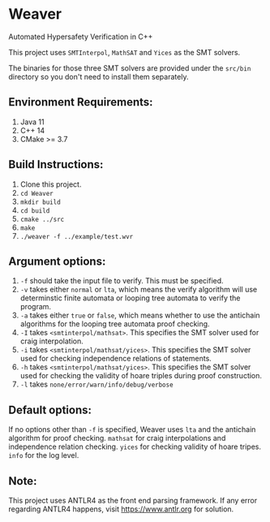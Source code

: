 # Weaver
Automated Hypersafety Verification in C++

This project uses `SMTInterpol`, `MathSAT` and `Yices` as the SMT solvers.

The binaries for those three SMT solvers are provided under the `src/bin` directory so you don't need to install them separately. 

## Environment Requirements:
1. Java 11
2. C++ 14
3. CMake >= 3.7

## Build Instructions:
1. Clone this project.
2. `cd Weaver`
3. `mkdir build`
4. `cd build`
5. `cmake ../src`
6. `make`
7. `./weaver -f ../example/test.wvr`

## Argument options:
1. `-f` should take the input file to verify. This must be specified.
2. `-v` takes either `normal` or `lta`, which means the verify algorithm will use determinstic finite automata or looping tree automata to verify the program.
3. `-a` takes either `true` or `false`, which means whether to use the antichain algorithms for the looping tree automata proof checking.
4. `-I` takes `<smtinterpol/mathsat>`. This specifies the SMT solver used for craig interpolation.
5. `-i` takes `<smtinterpol/mathsat/yices>`. This specifies the SMT solver used for checking independence relations of statements.
6. `-h` takes `<smtinterpol/mathsat/yices>`. This specifies the SMT solver used for checking the validity of hoare triples during proof construction.
7. `-l` takes `none/error/warn/info/debug/verbose` 

## Default options:

If no options other than `-f` is specified, Weaver uses `lta` and the antichain algorithm for proof checking. `mathsat` for craig interpolations and independence relation checking. `yices` for checking validity of hoare tripes. `info` for the log level. 

## Note:
This project uses ANTLR4 as the front end parsing framework. If any error regarding ANTLR4 happens, visit https://www.antlr.org for solution. 
